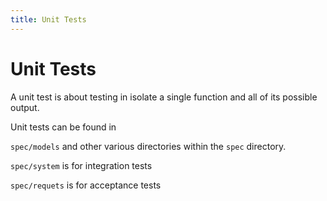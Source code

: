 ```yaml
---
title: Unit Tests
---
```


# Unit Tests

A unit test is about testing in isolate a single function and all of its possible output.

Unit tests can be found in

`spec/models` and other various directories within the `spec`
directory.

`spec/system` is for integration tests

`spec/requets` is for acceptance tests
